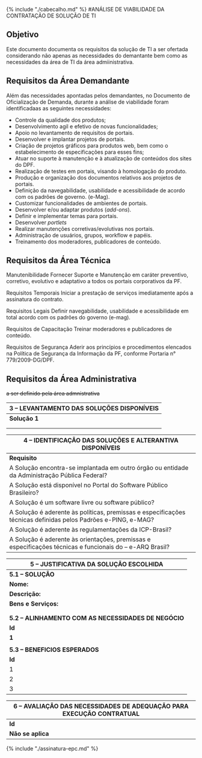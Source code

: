 {% include "./cabecalho.md" %}
#ANÁLISE DE VIABILIDADE DA CONTRATAÇÃO DE SOLUÇÃO DE TI

## Objetivo 

Este documento documenta os requisitos da solução de TI a ser ofertada considerando não apenas as necessidades do demantante bem como as necessidades da área de TI da área admiinistrativa.

## Requisitos da Área Demandante

Além das necessidades apontadas pelos demandantes, no Documento de Oficialização de Demanda, durante a análise de viabilidade foram identificadaas as seguintes necessidades:

* Controle da qualidade dos produtos;
* Desenvolvimento agil e efetivo de novas funcionalidades;
* Apoio no levantamento de requisitos de portais.
* Desenvolver e implantar projetos de portais. 
* Criação de projetos gráficos para produtos web, bem como o estabelecimento de especificações para esses fins; 
* Atuar no suporte à manutenção e à atualização de conteúdos dos sites do DPF. 
* Realização de testes em portais, visando à homologação do produto. 
* Produção e organização dos documentos relativos aos projetos de portais. 
* Definição da navegabilidade, usabilidade e acessibilidade de acordo com os padrões de governo. (e-Mag).
* Customizar funcionalidades de ambientes de portais. 
* Desenvolver e/ou adaptar produtos (_add-ons_). 
* Definir e implementar temas para portais.
* Desenvolver _portlets_
* Realizar manutenções corretivas/evolutivas nos portais. 
* Administração de usuários, grupos, workflow e papéis. 
* Treinamento dos moderadores, publicadores de conteúdo.

## Requisitos da Área Técnica

Manutenibilidade
Fornecer Suporte e Manutenção em caráter preventivo, corretivo, evolutivo e adaptativo a todos os portais corporativos da PF. 

Requisitos Temporais 
Iniciar a prestação de serviços imediatamente após a assinatura do contrato. 

Requisitos Legais 
Definir navegabilidade, usabilidade e acessibilidade em total acordo com os padrões do governo (e-mag). 

Requisitos de Capacitação 
Treinar moderadores e publicadores de conteúdo. 

Requisitos de Segurança 
Aderir aos princípios e procedimentos elencados na Política de Segurança da Informação da PF, conforme Portaria n° 779/2009-DG/DPF. 

## Requisitos da Área Administrativa


~~a ser definido pela área admnistrativa~~

| **3 – LEVANTAMENTO DAS SOLUÇÕES DISPONÍVEIS** |
| --- |
| **Solução 1** | **Nome da Solução** | **Entidade** |
|  | Serviço de desenvolvimento e manutenção de portais corporativos (websites) | CGTI |
|  | **Descrição:** | Prestação de serviços técnicos especializados em desenvolvimento, dimensionamento, configuração, implementação, padronização, customização, implantação e manutenção de código de Portais Corporativos. |

| **4 – IDENTIFICAÇÃO DAS SOLUÇÕES E ALTERANTIVA DISPONÍVEIS** |
| --- |
| **Requisito** | **Id da Solução** | **Sim** | **Não** | **Não se Aplica** |
| A Solução encontra-se implantada em outro órgão ou entidade da Administração Pública Federal? | 1 |  |  | X |
| A Solução está disponível no Portal do Software Público Brasileiro? | 1 |  |  | X |
| A Solução é um software livre ou software público? | 1 |  |  | X |
| A Solução é aderente às políticas, premissas e especificações técnicas definidas pelos Padrões e-PING, e-MAG? | 1 |  |  | X |
| A Solução é aderente às regulamentações da ICP-Brasil? | 1 |  |  | X |
| A Solução é aderente às orientações, premissas e especificações técnicas e funcionais do – e-ARQ Brasil? | 1 |  |  | X |

| **5 – JUSTIFICATIVA DA SOLUÇÃO ESCOLHIDA** |
| --- |
| **5.1 – SOLUÇÃO** |
| **Nome:** | Serviço de desenvolvimento e manutenção de portais corporativos (websites) |
| **Descrição:** |  |
| **Bens e Serviços:** | **Id** | **Bem / Serviço** |
|  | **1** | Prestação de serviços técnicos especializados em desenvolvimento, dimensionamento, configuração, implementação, padronização, customização, implantação e manutenção de código de Portais Corporativos. |
|  |
| **5.2 – ALINHAMENTO COM AS NECESSIDADES DE NEGÓCIO** |
| **Id** | **Função** | **Necessidade de Negócio** |
| **1** | Prestação de serviços técnicos especializados em desenvolvimento, dimensionamento, configuração, implementação, padronização, customização, implantação e manutenção de código de Portais Corporativos. | Garantir a continuidade na prestação de serviços e fornecimento de informações ao público externo e interno da PF - Polícia Federal, através do desenvolvimento da manutenção dos seus websites. |
|  |
| **5.3 – BENEFICIOS ESPERADOS** |
| **Id** | **Benefício** |
| 1 | Garantia de continuidade do serviço público; |
| 2 | Continuidade do desempenho dos processos de negócios que são apoiados pela solução tecnológica; |
| 3 | Maior qualidade e agilidade no repasse de informações aos servidores e cidadãos brasileiros sobre a organização. |

| **6 – AVALIAÇÃO DAS NECESSIDADES DE ADEQUAÇÃO PARA EXECUÇÃO CONTRATUAL** |
| --- |
| **Id** | **Tipo de Necessidade** | **Descrição** |
| **Não se aplica** |

{% include "./assinatura-epc.md" %}

